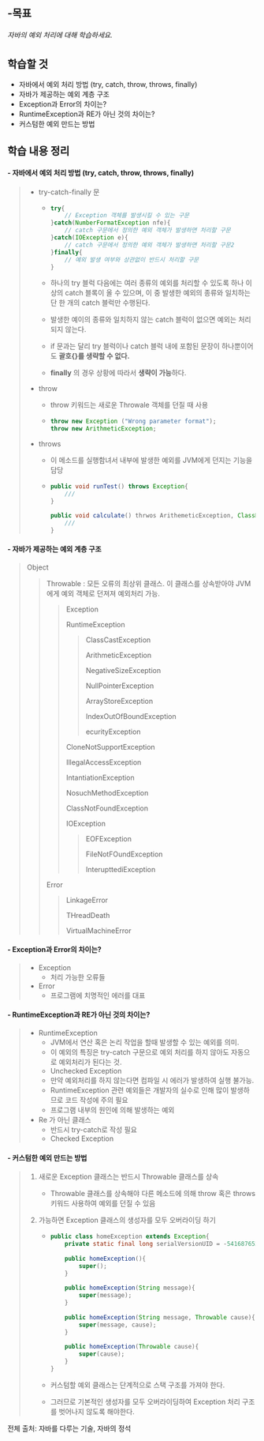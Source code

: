 ## -목표

###### 자바의 예외 처리에 대해 학습하세요.



## 학습할 것

- 자바에서 예외 처리 방법 (try, catch, throw, throws, finally)
- 자바가 제공하는 예외 계층 구조
- Exception과 Error의 차이는?
- RuntimeException과 RE가 아닌 것의 차이는?
- 커스텀한 예외 만드는 방법



## 학습 내용 정리

#### - 자바에서 예외 처리 방법 (try, catch, throw, throws, finally)

> * try-catch-finally 문
>
>   * ```java
>     try{
>         // Exception 객체를 발생시킬 수 있는 구문
>     }catch(NumberFormatException nfe){
>         // catch 구문에서 정의한 예외 객체가 발생하면 처리할 구문
>     }catch(IOException e){
>         // catch 구문에서 정의한 예외 객체가 발생하면 처리할 구문2
>     }finally{
>         // 예외 발생 여부와 상관없이 반드시 처리할 구문
>     }
>     ```
>
>   * 하나의 try 블럭 다음에는 여러 종류의 예외를 처리할 수 있도록 하나 이상의 catch 블록이 올 수 있으며, 이 중 발생한 예외의 종류와 일치하는 단 한 개의 catch 블럭만 수행된다.
>
>   * 발생한 예이의 종류와 일치하지 않는 catch 블럭이 없으면 예외는 처리되지 않는다.
>
>   * if 문과는 달리 try 블럭이나 catch 블럭 내에 포함된 문장이 하나뿐이어도 **괄호{}를 생략할 수 없다.**
>
>   * **finally** 의 경우 상황에 따라서 **생략이 가능**하다.
>
> * throw
>
>   * throw 키워드는 새로운 Throwale 객체를 던질 때 사용
>
>   * ```java
>     throw new Exception ("Wrong parameter format");
>     throw new ArithmeticException;
>     ```
>
> * throws
>
>   * 이 메소드를 실행함녀서 내부에 발생한 예외를 JVM에게 던지는 기능을 담당
>
>   * ```java
>     public void runTest() throws Exception{
>         ///
>     }
>     
>     public void calculate() thrwos ArithemeticException, ClassNotFoundException{
>         ///
>     }
>     ```



#### - 자바가 제공하는 예외 계층 구조

> Object 
>
> > Throwable : 모든 오류의 최상위 클래스. 이 클래스를 상속받아야 JVM에게 예외 객체로 던져져 예외처리 가능.
> >
> > > Exception
> > >
> > > RuntimeException
> > >
> > > > ClassCastException
> > > >
> > > > ArithmeticException
> > > >
> > > > NegativeSizeException
> > > >
> > > > NullPointerException
> > > >
> > > > ArrayStoreException
> > > >
> > > > IndexOutOfBoundException
> > > >
> > > > ecurityException
> > >
> > > CloneNotSupportException
> > >
> > > IllegalAccessException
> > >
> > > IntantiationException
> > >
> > > NosuchMethodException
> > >
> > > ClassNotFoundException
> > >
> > > IOException
> > >
> > > > EOFException
> > > >
> > > > FileNotFOundException
> > > >
> > > > InterupttediException
> >
> > Error
> >
> > > LinkageError
> > >
> > > THreadDeath
> > >
> > > VirtualMachineError



#### - Exception과 Error의 차이는?

> * Exception
>   * 처리 가능한 오류들
> * Error
>   * 프로그램에 치명적인 에러를 대표



#### - RuntimeException과 RE가 아닌 것의 차이는?

> * RuntimeException
>   * JVM에서 연산 혹은 논리 작업을 할때 발생할 수 있는 예외를 의미.
>   * 이 예외의 특징은 try-catch 구문으로 예외 처리를 하지 않아도 자동으로 예외처리가 된다는 것.
>   * Unchecked Exception
>   * 만약 예외처리를 하지 않는다면 컴파일 시 에러가 발생하여 실행 불가능.
>   * RuntimeException 관련 예외들은 개발자의 실수로 인해 많이 발생하므로 코드 작성에 주의 필요
>   * 프로그램 내부의 원인에 의해 발생하는 예외
> * Re 가 아닌 클래스
>   * 반드시 try-catch로 작성 필요
>   * Checked Exception



#### - 커스텀한 예외 만드는 방법

> 1. 새로운 Exception 클래스는 반드시 Throwable 클래스를 상속
>
>    * Throwable 클래스를 상속해야 다른 메소드에 의해 throw 혹은 throws 키워드 사용하여 예외를 던질 수 있음
>
> 2. 가능하면 Exception 클래스의 생성자를 모두 오버라이딩 하기
>
>    * ```java
>      public class homeException extends Exception{
>          private static final long serialVersionUID = -54168765216541L;
>          
>          public homeException(){
>              super();
>          }
>          
>          public homeException(String message){
>              super(message);
>          }
>          
>          public homeException(String message, Throwable cause){
>              super(message, cause);
>          }
>          
>          public homeException(Throwable cause){
>              super(cause);
>          }
>      }
>      ```
>
>    * 커스텀할 예외 클래스는 단계적으로 스택 구조를 가져야 한다.
>
>    * 그러므로 기본적인 생성자를 모두 오버라이딩하여 Exception 처리 구조를 벗어나지 않도록 해야한다.




전체 출처: 자바를 다루는 기술, 자바의 정석
